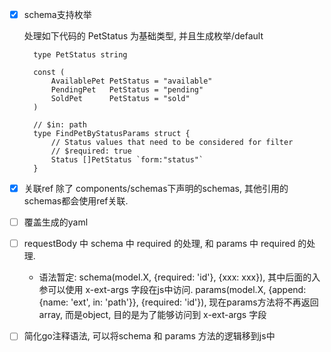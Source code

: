 - [x] schema支持枚举

  处理如下代码的 PetStatus 为基础类型, 并且生成枚举/default
  ```
    type PetStatus string
    
    const (
        AvailablePet PetStatus = "available"
        PendingPet   PetStatus = "pending"
        SoldPet      PetStatus = "sold"
    )
    
    // $in: path
    type FindPetByStatusParams struct {
        // Status values that need to be considered for filter
        // $required: true
        Status []PetStatus `form:"status"`
    }

  ```

- [x] 关联ref
  除了 components/schemas下声明的schemas, 其他引用的schemas都会使用ref关联.

- [ ] 覆盖生成的yaml

- [ ] requestBody 中 schema 中 required 的处理, 和 params 中 required 的处理.
  - 语法暂定: schema(model.X, {required: 'id'}, {xxx: xxx}), 其中后面的入参可以使用 x-ext-args 字段在js中访问.
      params(model.X, {append: {name: 'ext', in: 'path'}}, {required: 'id'}), 现在params方法将不再返回array, 而是object, 目的是为了能够访问到 x-ext-args 字段

- [ ] 简化go注释语法, 可以将schema 和 params 方法的逻辑移到js中